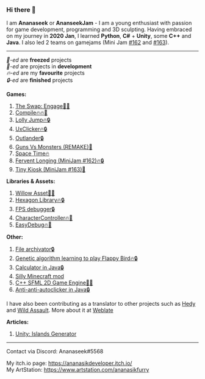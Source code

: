 ### Hi there 👋

I am **Ananaseek** or **AnanseekJam** - I am a young enthusiast with passion for game development, programming and 3D sculpting. Having embraced on my journey in **2020 Jan**, I learned **Python**, **C#** + **Unity**, some **C++** and **Java**. I also led 2 teams on gamejams (Mini Jam <a href="https://itch.io/jam/mini-jam-162-heat">#162</a> and <a href="https://itch.io/jam/mini-jam-163-dessert">#163</a>).
<hr>

*🧊-ed* are **freezed** projects<br>
*🔨-ed* are projects in **development**<br>
*🔥-ed* are my **favourite** projects<br>
*🔒-ed* are **finished** projects <br>

 **Games:**

1. <a href="https://ananasikdev.github.io/TheSwapEngageWeb/">The Swap: Engage🧊🔥</a><br/>
2. <a href="https://github.com/AnanasikDev/Compile">Compile🔥🔥🔨</a><br/>
3. <a href="https://github.com/AnanasikDev/LollyJump">Lolly Jump🔥🔒</a><br/>
4. <a href="https://github.com/AnanasikDev/UxClicker">UxClicker🔥🔒</a><br/>
5. <a href="https://github.com/AnanasikDev/Outlander">Outlander🔒</a><br/>
6. <a href="https://github.com/AnanasikDev/Strategy">Guns Vs Monsters (REMAKE)🧊</a><br/>
7. <a href="https://github.com/AnanasikDev/SpaceTime">Space Time🔥</a><br/>
8. <a href="https://github.com/AnanasikDev/FerventLonging">Fervent Longing (MiniJam #162)🔥🔒</a><br/>
9. <a href="https://github.com/AnanasikDev/Dessert">Tiny Kiosk (MiniJam #163)🧊</a><br/>
 
**Libraries & Assets:**

1. <a href="https://github.com/AnanasikDev/Willow">Willow Asset🧊🔥</a><br/>
2. <a href="https://github.com/AnanasikDev/Hexagon">Hexagon Library🔥🔒</a><br/>
3. <a href="https://github.com/AnanasikDev/FrameRateDebugger">FPS debugger🔒</a><br/>
4. <a href="https://github.com/AnanasikDev/CharacterController">CharacterController🔥🧊</a><br/>
5. <a href="https://github.com/AnanasikDev/EasyDebug">EasyDebug🔥🧊</a><br/>

**Other:**

1. <a href="https://github.com/AnanasikDev/FileArchivator">File archivator🔒</a><br/>
2. <a href="https://github.com/AnanasikDev/FlappyBirdAI">Genetic algorithm learning to play Flappy Bird🔥🔒</a><br/>
3. <a href="https://github.com/AnanasikDev/Calculator">Calculator in Java🔒</a><br/>
4. <a href="https://github.com/AnanasikDev/MinecraftMod">Silly Minecraft mod</a><br/>
5. <a href="https://github.com/AnanasikDev/SFML-game">C++ SFML 2D Game Engine🔨🔥</a><br/>
6. <a href="https://github.com/AnanasikDev/Autoclicker">Anti-anti-autoclicker in Java🔒</a><br/>

I have also been contributing as a translator to other projects such as <a href="https://www.hedycode.com/">Hedy</a> and <a href="https://store.steampowered.com/app/2827230/Wild_Assault/">Wild Assault</a>. More about it at <a href="https://hosted.weblate.org/user/Ananaseek/">Weblate</a><br>

**Articles:**

1. <a href="https://gist.github.com/AnanasikDev/5428d58d26ef165ca74457f8ba163290">Unity: Islands Generator</a><br/>

<hr>

Contact via Discord: Ananaseek#5568

My itch.io page: https://ananasikdeveloper.itch.io/<br>
My ArtStation: https://www.artstation.com/ananasikfurry<br>
